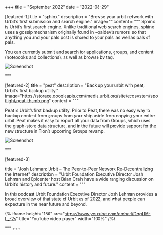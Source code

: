 +++
title = "September 2022"
date = "2022-08-29"

[featured-1]
title = "sphinx"
description = "Browse your urbit network with Urbit's first submission and search engine."
image=""
content = """
Sphinx is Urbit’s first search engine.  Unlike traditional web search engines, sphinx uses a gossip mechanism originally found in ~paldev’s rumors, so that anything you and your pals post is shared to your pals, as well as pals of pals.

You can currently submit and search for applications, groups, and content (notebooks and collections), as well as browse by tag.

![Screenshot](https://storage.googleapis.com/media.urbit.org/site/ecosystem/applications/sphinx2.png)

"""

[featured-2]
title = "peat"
description = "Back up your urbit with peat, Urbit's first backup utility."
image="https://storage.googleapis.com/media.urbit.org/site/ecosystem/spotlight/peat-thumb.png"
content = """

Peat is Urbit’s first backup utility.  Prior to Peat, there was no easy way to backup content from groups from your ship aside from copying your entire urbit.  Peat makes it easy to export all your data from Groups, which uses the graph-store data structure, and in the future will provide support for the new structure in Tlon’s upcoming Groups revamp.

![Screenshot](https://storage.googleapis.com/media.urbit.org/site/ecosystem/applications/peat.png)


"""

[featured-3]

title = "Josh Lehman: Urbit – The Peer-to-Peer Network Re-Decentralizing the Internet"
description = "Urbit Foundation Executive Director Josh Lehman and Epicenter host Brian Crain have a wide ranging discussion on Urbit's history and future."
content = """

In this podcast Urbit Foundation Executive Director Josh Lehman provides a broad overview of that state of Urbit as of 2022, and what people can expecture in the near future and beyond.

{% iframe height="150" src="https://www.youtube.com/embed/DqqUM-L_-2s" title="YouTube video player" width="100%" /%}


"""
+++
